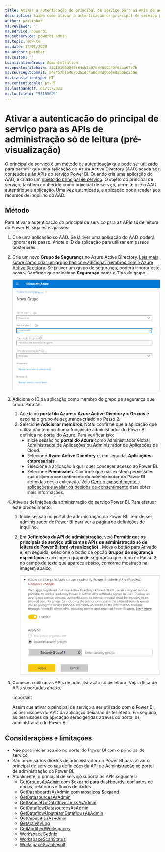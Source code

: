 ```yaml
---
title: Ativar a autenticação do principal de serviço para as APIs de administração só de leitura (pré-visualização)
description: Saiba como ativar a autenticação do principal de serviço para permitir a utilização das APIs de administração só de leitura.
author: paulinbar
ms.reviewer: ''
ms.service: powerbi
ms.subservice: powerbi-admin
ms.topic: how-to
ms.date: 12/01/2020
ms.author: painbar
ms.custom: ''
LocalizationGroup: Administration
ms.openlocfilehash: 332101009946c64cb5e97bd40b9949f6daa67b7b
ms.sourcegitcommit: b4c457bfb4676381dc4a0d04d965e8dab0bc230e
ms.translationtype: HT
ms.contentlocale: pt-PT
ms.lasthandoff: 01/13/2021
ms.locfileid: "98155693"
---
```

# <a name="enable-service-principal-authentication-for-read-only-admin-apis-preview"></a>Ativar a autenticação do principal de serviço para as APIs de administração só de leitura (pré-visualização)

O principal de serviço é um método de autenticação que pode ser utilizado para permitir que uma aplicação do Azure Active Directory (AAD) aceda aos conteúdos e às APIs do serviço Power BI.
Quando cria uma aplicação do AAD, é criado um [objeto do principal de serviço](https://docs.microsoft.com/azure/active-directory/develop/app-objects-and-service-principals#service-principal-object). O objeto do principal de serviço, também conhecido como principal de serviço, permite que o AAD autentifique a aplicação. Uma vez autenticada, a aplicação pode aceder aos recursos do inquilino do AAD.

## <a name="method"></a>Método

Para ativar a autenticação do principal de serviço para as APIs só de leitura do Power BI, siga estes passos:

1. [Crie uma aplicação do AAD](https://docs.microsoft.com/azure/active-directory/develop/howto-create-service-principal-portal). Se já tiver uma aplicação do AAD, poderá ignorar este passo. Anote o ID da aplicação para utilizar em passos posteriores. 
2. Crie um novo **Grupo de Segurança** no Azure Active Directory. [Leia mais sobre como criar um grupo básico e adicionar membros com o Azure Active Directory](https://docs.microsoft.com/azure/active-directory/fundamentals/active-directory-groups-create-azure-portal). Se já tiver um grupo de segurança, poderá ignorar este passo.
    Confirme que seleciona **Segurança** como o Tipo de grupo.

    ![Captura de ecrã a mostrar a caixa de diálogo de criação do novo grupo no portal do Azure.](media/read-only-apis-service-principal-auth/azure-portal-new-group-dialog.png)

3. Adicione o ID da aplicação como membro do grupo de segurança que criou. Para tal:
    1. Aceda ao **portal do Azure > Azure Active Directory > Grupos** e escolha o grupo de segurança criado no Passo 2.
    1. Selecione **Adicionar membros**.
    Nota: confirme que a aplicação que utiliza não tem nenhuma função de administrador do Power BI definida no portal do Azure. Para verificar isto: 
       * Inicie sessão no **portal do Azure** como Administrador Global, Administrador de Aplicações ou Administrador de Aplicações de Cloud. 
        * Selecione **Azure Active Directory** e, em seguida, **Aplicações empresariais**. 
        * Selecione a aplicação à qual quer conceder acesso ao Power BI. 
        * Selecione **Permissões**. Confirme que não existem permissões que exijam o consentimento do administrador do Power BI definidas nesta aplicação. Veja [Gerir o consentimento a aplicações e avaliar os pedidos de consentimento](https://docs.microsoft.com/azure/active-directory/manage-apps/manage-consent-requests) para obter mais informações. 
4. Ative as definições de administração do serviço Power BI. Para efetuar este procedimento:
    1. Inicie sessão no portal de administração do Power BI. Tem de ser administrador do Power BI para ver a página de definições de inquilino.
    1. Em **Definições da API de administração**, verá **Permitir que os principais de serviço utilizem as APIs de administração só de leitura do Power BI (pré-visualização)** . Mova o botão para Ativado e, em seguida, selecione o botão de opção **Grupos de segurança específicos** e adicione o grupo de segurança que criou no Passo 2 no campo de texto que aparece abaixo, conforme mostrado na imagem abaixo.

        ![Captura de ecrã a mostrar a definição de inquilino para permitir principais de serviço.](media/read-only-apis-service-principal-auth/allow-service-principals-tenant-setting.png)

 5. Comece a utilizar as APIs de administração só de leitura. Veja a lista de APIs suportadas abaixo.

    >[!IMPORTANT]
    >Assim que ativar o principal de serviço a ser utilizado com o Power BI, as permissões do AAD da aplicação deixarão de ter efeito. Em seguida, as permissões da aplicação serão geridas através do portal de administração do Power BI.

## <a name="considerations-and-limitations"></a>Considerações e limitações
* Não pode iniciar sessão no portal do Power BI com o principal de serviço.
* São necessários direitos de administrador do Power BI para ativar o principal de serviço nas definições da API de Administração no portal de administração do Power BI.
* Atualmente, o principal de serviço suporta as APIs seguintes:
    * [GetGroupsAsAdmin](https://docs.microsoft.com/rest/api/power-bi/admin/groups_getgroupsasadmin) com $expand para dashboards, conjuntos de dados, relatórios e fluxos de dados 
    * [GetDashboardsAsAdmin](https://docs.microsoft.com/rest/api/power-bi/admin/dashboards_getdashboardsasadmin) com mosaicos $expand
    * [GetDatasourcesAsAdmin](https://docs.microsoft.com/rest/api/power-bi/admin/datasets_getdatasourcesasadmin) 
    * [GetDatasetToDataflowsLinksAsAdmin](https://docs.microsoft.com/rest/api/power-bi/admin/datasets_getdatasettodataflowslinksingroupasadmin)
    * [GetDataflowDatasourcesAsAdmin](https://docs.microsoft.com/rest/api/power-bi/admin/dataflows_getdataflowdatasourcesasadmin) 
    * [GetDataflowUpstreamDataflowsAsAdmin](https://docs.microsoft.com/rest/api/power-bi/admin/dataflows_getupstreamdataflowsingroupasadmin) 
    * [GetCapacitiesAsAdmin](https://docs.microsoft.com/rest/api/power-bi/admin/getcapacitiesasadmin)
    * [GetActivityLog](https://docs.microsoft.com/rest/api/power-bi/admin/getactivityevents)
    * [GetModifiedWorkspaces](https://docs.microsoft.com/rest/api/power-bi/admin/workspaceinfo_getmodifiedworkspaces)
    * [WorkspaceGetInfo](https://docs.microsoft.com/rest/api/power-bi/admin/workspaceinfo_postworkspaceinfo)
    * [WorkspaceScanStatus](https://docs.microsoft.com/rest/api/power-bi/admin/workspaceinfo_getscanstatus)
    * [WorkspaceScanResult](https://docs.microsoft.com/rest/api/power-bi/admin/workspaceinfo_getscanresult)
